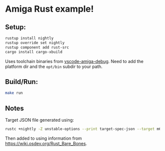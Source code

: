 # Amiga Rust example!

## Setup:

```bash
rustup install nightly
rustup override set nightly
rustup component add rust-src
cargo install cargo-xbuild
```

Uses toolchain binaries from [vscode-amiga-debug](https://github.com/BartmanAbyss/vscode-amiga-debug/tree/master/bin).
Need to add the platform dir and the `opt/bin` subdir to your path.

## Build/Run:

```bash
make run
```

## Notes

Target JSON file generated using:

```bash
rustc +nightly -Z unstable-options --print target-spec-json --target m68k-unknown-linux-gnu
```

Then added to using information from https://wiki.osdev.org/Rust_Bare_Bones.
